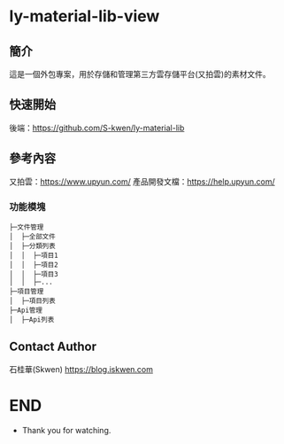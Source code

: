 # ly-material-lib-view
## 簡介
這是一個外包專案，用於存儲和管理第三方雲存儲平台(又拍雲)的素材文件。

## 快速開始
後端：https://github.com/S-kwen/ly-material-lib

## 參考內容
又拍雲：https://www.upyun.com/
產品開發文檔：https://help.upyun.com/


### 功能模塊
```
├─文件管理
│  ├─全部文件
│  ├─分類列表
│  │  ├─項目1
│  │  ├─項目2
│  │  ├─項目3
│  │  ├─...
├─項目管理
│  ├─項目列表
├─Api管理
│  ├─Api列表
```

## Contact Author
石桂華(Skwen) https://blog.iskwen.com
# END
* Thank you for watching.